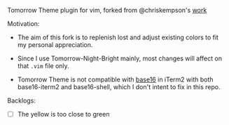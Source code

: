 
Tomorrow Theme plugin for vim, forked from @chriskempson's [work](https://github.com/chriskempson/vim-tomorrow-theme)

Motivation:

- The aim of this fork is to replenish lost and adjust existing colors to fit my personal appreciation.

- Since I use Tomorrow-Night-Bright mainly, most changes will affect on that `.vim` file only.

- Tomorrow Theme is not compatible with [base16](https://github.com/chriskempson/base1://github.com/chriskempson/base16)
  in iTerm2 with both base16-iterm2 and base16-shell, which I don't intent to fix in this repo.


Backlogs:

- [ ] The yellow is too close to green
